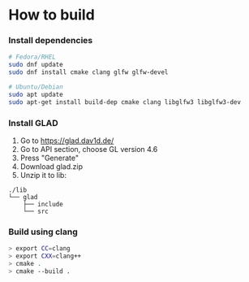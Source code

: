 # How to build

### Install dependencies

```bash
# Fedora/RHEL
sudo dnf update
sudo dnf install cmake clang glfw glfw-devel

# Ubuntu/Debian
sudo apt update
sudo apt-get install build-dep cmake clang libglfw3 libglfw3-dev
```

### Install GLAD

1. Go to https://glad.dav1d.de/
2. Go to API section, choose GL version 4.6
3. Press "Generate"
4. Download glad.zip 
5. Unzip it to lib:

```
./lib
└── glad
    ├── include
    └── src
```

### Build using clang

```bash
> export CC=clang
> export CXX=clang++
> cmake .
> cmake --build .
```
